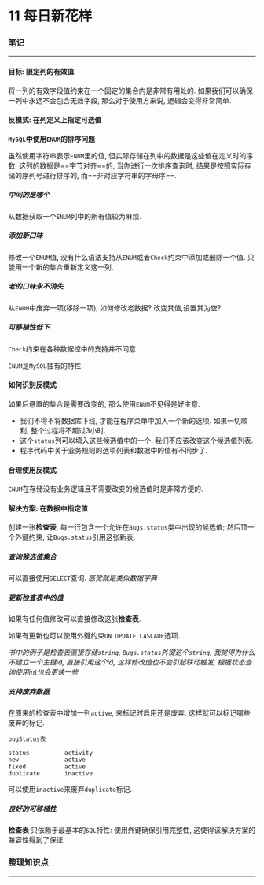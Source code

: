 # 11 每日新花样

### 笔记

---

#### 目标: 限定列的有效值

将一列的有效字段值约束在一个固定的集合内是非常有用处的. 如果我们可以确保一列中永远不会包含无效字段, 那么对于使用方来说, 逻辑会变得非常简单.

#### 反模式: 在列定义上指定可选值

**`MySQL`中使用`ENUM`的排序问题**

虽然使用字符串表示`ENUM`里的值, 但实际存储在列中的数据是这些值在定义时的序数. 这列的数据是==字节对齐==的, 当你进行一次排序查询时, 结果是按照实际存储的序列号进行排序的, 而==非对应字符串的字母序==.

##### 中间的是哪个

从数据获取一个`ENUM`列中的所有值较为麻烦.

##### 添加新口味

修改一个`ENUM`值, 没有什么语法支持从`ENUM`或者`Check`约束中添加或删除一个值. 只能用一个新的集合重新定义这一列.

##### 老的口味永不消失

从`ENUM`中废弃一项(移除一项), 如何修改老数据? 改变其值,设置其为空?

##### 可移植性低下

`Check`约束在各种数据控中的支持并不同意.

`ENUM`是`MySQL`独有的特性.

#### 如何识别反模式

如果后悬置的集合是需要改变的, 那么使用`ENUM`不见得是好主意.

* 我们不得不将数据库下线, 才能在程序菜单中加入一个新的选项. 如果一切顺利, 整个过程将不超过3小时.
* 这个`status`列可以填入这些候选值中的一个. 我们不应该改变这个候选值列表.
* 程序代码中关于业务规则的选项列表和数据中的值有不同步了.

#### 合理使用反模式

`ENUM`在存储没有业务逻辑且不需要改变的候选值时是非常方便的.

#### 解决方案: 在数据中指定值

创建一张**检查表**, 每一行包含一个允许在`Bugs.status`类中出现的候选值; 然后顶一个外键约束, 让`Bugs.status`引用这张新表.

##### 查询候选值集合

可以直接使用`SELECT`查询. *感觉就是类似数据字典*

##### 更新检查表中的值

如果有任何值修改可以直接修改这张**检查表**.

如果有更新也可以使用外键约束`ON UPDATE CASCADE`选项.

*书中的例子是检查表直接存储`string`, `Bugs.status`外键这个`string`, 我觉得为什么不建立一个主键id, 直接引用这个id, 这样修改值也不会引起联动触发, 根据状态查询使用int也会更快一些*

##### 支持废弃数据

在原来的检查表中增加一列`active`, 来标记时启用还是废弃. 这样就可以标记哪些废弃的标记.

```
bugStatus表

status			activity
new				active
fixed			active
duplicate		inactive
```

可以使用`inactive`来废弃`duplicate`标记.

##### 良好的可移植性

**检查表** 只依赖于最基本的`SQL`特性: 使用外键确保引用完整性, 这使得该解决方案的兼容性得到了保证.


### 整理知识点

---